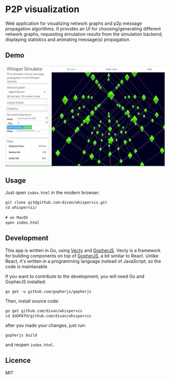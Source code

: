 # P2P visualization

Web application for visualizing network graphs and p2p message propagation algorithms.
It provides an UI for choosing/generating different network graphs, requesting simulation results from the simulation backend, displaying statistics and animating message(s) propagation.

## Demo
[![Demo](/images/demo.gif)](https://www.youtube.com/watch?v=z2Zrfz6xxng)


## Usage

Just open `index.html` in the modern browser.

```
git clone git@github.com:divan/whispervis.git
cd whisperviz/

# on MacOS
open index.html
```

## Development
This app is written in Go, using [Vecty](https://github.com/gopherjs/vecty) and [GopherJS](https://github.com/gopherjs/gopherjs). Vecty is a framework for building components on top of [GopherJS](https://github.com/gopherjs/gopherjs), a bit similar to React. Unlike React, it's written in a programming language instead of JavaScript, so the code is maintanable.

If you want to contribute to the development, you will need Go and GopherJS installed:

```
go get -u github.com/gopherjs/gopherjs
```

Then, install source code:
```
go get github.com/divan/whispervis
cd $GOPATH/github.com/divan/whispervis
```
after you made your changes, just run:

```
gopherjs build
```

and reopen `index.html`.

## Licence
MIT
